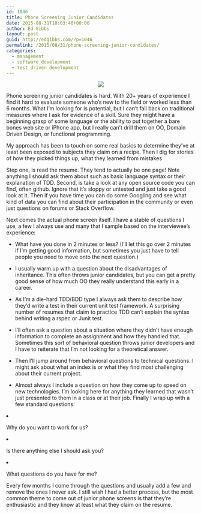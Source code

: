 ```yaml
---
id: 1046
title: Phone Screening Junior Candidates
date: 2015-08-31T18:03:40+00:00
author: Ed Gibbs
layout: post
guid: http://edgibbs.com/?p=1046
permalink: /2015/08/31/phone-screening-junior-candidates/
categories:
  - management
  - software development
  - test driven development
---
```

<div align="center">
  <img src="http://edgibbs.com/images/female_coder_laptop.jpg" /><br /> <!-- From flickr https://www.flickr.com/photos/ladypain/178384326/in/photolist-gLgrQ-6XMHAD-6p8pfd-6VTgST-4dgFUr-75CSMu-a62HT1-qwTrr-87pDRt-bNWyQ8-bX4A24-DPyBz-av5x4W-611npi-ajXbEm-h3pkN-h2n2P-a4jLmq-54qDW-hVL1YU-7osfhN-5RBvjZ-5jNWNh-8sJ3iR-h2n82-rRwSR-h2mN4-h3ppK-h2mRs-h2i85-h2n6H-h2mVT-h2mUB-h2in8-h2iiw-h2icW-h3pnN-h2nfv-h2naZ-h2nm8-5ZUCNJ-75aTrq-rj6jWe-h2mXL-6psA47-7Woq2G-2Qvf2o-kgHHPn-5jCyQc-5oXYLW -->
</div>

Phone screening junior candidates is hard. With 20+ years of experience I find it hard to evaluate someone who&#8217;s new to the field or worked less than 6 months. What I&#8217;m looking for is potential, but I can&#8217;t fall back on traditional measures where I ask for evidence of a skill. Sure they might have a beginning grasp of some language or the ability to put together a bare bones web site or iPhone app, but I really can&#8217;t drill them on OO, Domain Driven Design, or functional programming.

My approach has been to touch on some real basics to determine they&#8217;ve at least been exposed to subjects they claim on a recipe. Then I dig for stories of how they picked things up, what they learned from mistakes

Step one, is read the resume. They tend to actually be one page! Note anything I should ask them about such as basic language syntax or their explanation of TDD. Second, is take a look at any open source code you can find, often github. Ignore that it&#8217;s sloppy or untested and just take a good look at it. Then if you have time you can do some Googling and see what kind of data you can find about their participation in the community or even just questions on forums or Stack Overflow.

Next comes the actual phone screen itself. I have a stable of questions I use, a few I always use and many that I sample based on the interviewee&#8217;s experience:

  * What have you done in 2 minutes or less? (I&#8217;ll let this go over 2 minutes if I&#8217;m getting good information, but sometimes you just have to tell people you need to move onto the next question.)
  * I usually warm up with a question about the disadvantages of inheritance. This often throws junior candidates, but you can get a pretty good sense of how much OO they really understand this early in a career.
  * As I&#8217;m a die-hard TDD/BDD type I always ask them to describe how they&#8217;d write a test in their current unit test framework. A surprising number of resumes that claim to practice TDD can&#8217;t explain the syntax behind writing a rspec or Junit test.
  * I&#8217;ll often ask a question about a situation where they didn&#8217;t have enough information to complete an assignment and how they handled that. Sometimes this sort of behavioral question throws junior developers and I have to reiterate that I&#8217;m not looking for a theoretical answer.
  * Then I&#8217;ll jump around from behavioral questions to technical questions. I might ask about what an index is or what they find most challenging about their current project.
  * Almost always I include a question on how they come up to speed on new technologies. I&#8217;m looking here for anything they learned that wasn&#8217;t just presented to them in a class or at their job.
Finally I wrap up with a few standard questions: </ul> 

  * Why do you want to work for us?
  * Is there anything else I should ask you?
  * What questions do you have for me?

Every few months I come through the questions and usually add a few and remove the ones I never ask. I still wish I had a better process, but the most common theme to come out of junior phone screens is that they&#8217;re enthusiastic and they know at least what they claim on the resume.